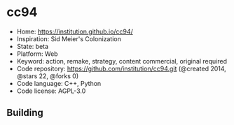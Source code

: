 # cc94

- Home: https://institution.github.io/cc94/
- Inspiration: Sid Meier's Colonization
- State: beta
- Platform: Web
- Keyword: action, remake, strategy, content commercial, original required
- Code repository: https://github.com/institution/cc94.git (@created 2014, @stars 22, @forks 0)
- Code language: C++, Python
- Code license: AGPL-3.0

## Building
